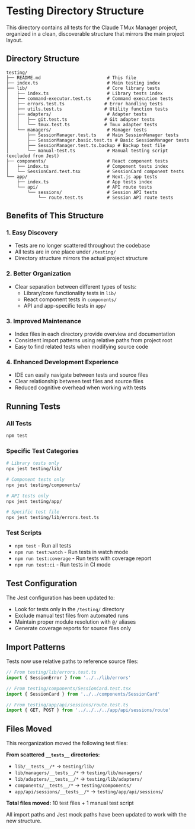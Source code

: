# Testing Directory Structure

This directory contains all tests for the Claude TMux Manager project, organized in a clean, discoverable structure that mirrors the main project layout.

## Directory Structure

```
testing/
├── README.md                         # This file
├── index.ts                          # Main testing index
├── lib/                              # Core library tests
│   ├── index.ts                      # Library tests index
│   ├── command-executor.test.ts      # Command execution tests
│   ├── errors.test.ts               # Error handling tests
│   ├── utils.test.ts                # Utility function tests
│   ├── adapters/                     # Adapter tests
│   │   ├── git.test.ts              # Git adapter tests
│   │   └── tmux.test.ts             # Tmux adapter tests
│   └── managers/                     # Manager tests
│       ├── SessionManager.test.ts    # Main SessionManager tests
│       ├── SessionManager.basic.test.ts # Basic SessionManager tests
│       ├── SessionManager.test.ts.backup # Backup test file
│       └── manual-test.ts            # Manual testing script (excluded from Jest)
├── components/                       # React component tests
│   ├── index.ts                      # Component tests index
│   └── SessionCard.test.tsx          # SessionCard component tests
└── app/                              # Next.js app tests
    ├── index.ts                      # App tests index
    └── api/                          # API route tests
        └── sessions/                 # Session API tests
            └── route.test.ts         # Session API route tests
```

## Benefits of This Structure

### 1. **Easy Discovery**
- Tests are no longer scattered throughout the codebase
- All tests are in one place under `/testing/`
- Directory structure mirrors the actual project structure

### 2. **Better Organization**
- Clear separation between different types of tests:
  - Library/core functionality tests in `lib/`
  - React component tests in `components/`
  - API and app-specific tests in `app/`

### 3. **Improved Maintenance**
- Index files in each directory provide overview and documentation
- Consistent import patterns using relative paths from project root
- Easy to find related tests when modifying source code

### 4. **Enhanced Development Experience**
- IDE can easily navigate between tests and source files
- Clear relationship between test files and source files
- Reduced cognitive overhead when working with tests

## Running Tests

### All Tests
```bash
npm test
```

### Specific Test Categories
```bash
# Library tests only
npx jest testing/lib/

# Component tests only
npx jest testing/components/

# API tests only
npx jest testing/app/

# Specific test file
npx jest testing/lib/errors.test.ts
```

### Test Scripts
- `npm test` - Run all tests
- `npm run test:watch` - Run tests in watch mode
- `npm run test:coverage` - Run tests with coverage report
- `npm run test:ci` - Run tests in CI mode

## Test Configuration

The Jest configuration has been updated to:
- Look for tests only in the `/testing/` directory
- Exclude manual test files from automated runs
- Maintain proper module resolution with `@/` aliases
- Generate coverage reports for source files only

## Import Patterns

Tests now use relative paths to reference source files:

```typescript
// From testing/lib/errors.test.ts
import { SessionError } from '../../lib/errors'

// From testing/components/SessionCard.test.tsx
import { SessionCard } from '../../components/SessionCard'

// From testing/app/api/sessions/route.test.ts
import { GET, POST } from '../../../../app/api/sessions/route'
```

## Files Moved

This reorganization moved the following test files:

**From scattered `__tests__` directories:**
- `lib/__tests__/*` → `testing/lib/`
- `lib/managers/__tests__/*` → `testing/lib/managers/`
- `lib/adapters/__tests__/*` → `testing/lib/adapters/`
- `components/__tests__/*` → `testing/components/`
- `app/api/sessions/__tests__/*` → `testing/app/api/sessions/`

**Total files moved:** 10 test files + 1 manual test script

All import paths and Jest mock paths have been updated to work with the new structure.